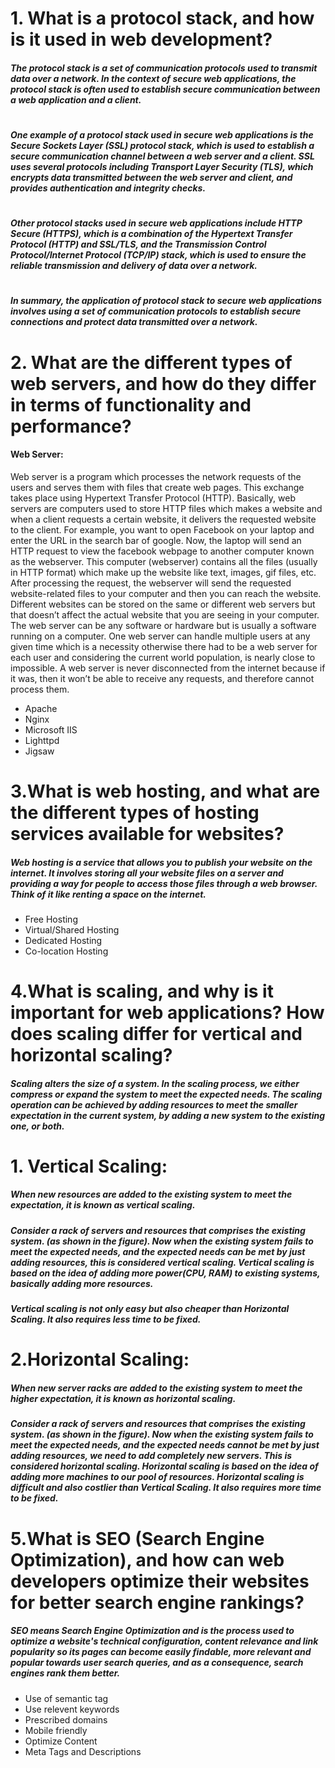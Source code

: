 # 1. What is a protocol stack, and how is it used in web development?

##### The protocol stack is a set of communication protocols used to transmit data over a network. In the context of secure web applications, the protocol stack is often used to establish secure communication between a web application and a client.

#
##### One example of a protocol stack used in secure web applications is the Secure Sockets Layer (SSL) protocol stack, which is used to establish a secure communication channel between a web server and a client. SSL uses several protocols including Transport Layer Security (TLS), which encrypts data transmitted between the web server and client, and provides authentication and integrity checks.
#
##### Other protocol stacks used in secure web applications include HTTP Secure (HTTPS), which is a combination of the Hypertext Transfer Protocol (HTTP) and SSL/TLS, and the Transmission Control Protocol/Internet Protocol (TCP/IP) stack, which is used to ensure the reliable transmission and delivery of data over a network.
#
##### In summary, the application of protocol stack to secure web applications involves using a set of communication protocols to establish secure connections and protect data transmitted over a network.
#
#
#

# 2. What are the different types of web servers, and how do they differ in terms of functionality and performance?
#### Web Server: 
Web server is a program which processes the network requests of the users and serves them with files that create web pages. This exchange takes place using Hypertext Transfer Protocol (HTTP).
Basically, web servers are computers used to store HTTP files which makes a website and when a client requests a certain website, it delivers the requested website to the client. For example, you want to open Facebook on your laptop and enter the URL in the search bar of google. Now, the laptop will send an HTTP request to view the facebook webpage to another computer known as the webserver. This computer (webserver) contains all the files (usually in HTTP format) which make up the website like text, images, gif files, etc. After processing the request, the webserver will send the requested website-related files to your computer and then you can reach the website.
Different websites can be stored on the same or different web servers but that doesn’t affect the actual website that you are seeing in your computer. The web server can be any software or hardware but is usually a software running on a computer. One web server can handle multiple users at any given time which is a necessity otherwise there had to be a web server for each user and considering the current world population, is nearly close to impossible. A web server is never disconnected from the internet because if it was, then it won’t be able to receive any requests, and therefore cannot process them.

- Apache
- Nginx
- Microsoft IIS
- Lighttpd
- Jigsaw
#
#
# 3.What is web hosting, and what are the different types of hosting services available for websites?

##### Web hosting is a service that allows you to publish your website on the internet. It involves storing all your website files on a server and providing a way for people to access those files through a web browser. Think of it like renting a space on the internet.
- Free Hosting
- Virtual/Shared Hosting
- Dedicated Hosting
- Co-location Hosting


# 4.What is scaling, and why is it important for web applications? How does scaling differ for vertical and horizontal scaling?

##### Scaling alters the size of a system. In the scaling process, we either compress or expand the system to meet the expected needs. The scaling operation can be achieved by adding resources to meet the smaller expectation in the current system, by adding a new system to the existing one, or both. 
#
#
# 1. Vertical Scaling: 
##### When new resources are added to the existing system to meet the expectation, it is known as vertical scaling. 
##### Consider a rack of servers and resources that comprises the existing system. (as shown in the figure). Now when the existing system fails to meet the expected needs, and the expected needs can be met by just adding resources, this is considered vertical scaling. Vertical scaling is based on the idea of adding more power(CPU, RAM) to existing systems, basically adding more resources.
##### Vertical scaling is not only easy but also cheaper than Horizontal Scaling. It also requires less time to be fixed. 

# 2.Horizontal Scaling:
##### When new server racks are added to the existing system to meet the higher expectation, it is known as horizontal scaling. 
##### Consider a rack of servers and resources that comprises the existing system. (as shown in the figure). Now when the existing system fails to meet the expected needs, and the expected needs cannot be met by just adding resources, we need to add completely new servers. This is considered horizontal scaling. Horizontal scaling is based on the idea of adding more machines to our pool of resources. Horizontal scaling is difficult and also costlier than Vertical Scaling. It also requires more time to be fixed. 
#
#
# 5.What is SEO (Search Engine Optimization), and how can web developers optimize their websites for better search engine rankings?


##### SEO means Search Engine Optimization and is the process used to optimize a website's technical configuration, content relevance and link popularity so its pages can become easily findable, more relevant and popular towards user search queries, and as a consequence, search engines rank them better.

- Use of semantic tag
- Use relevent keywords
- Prescribed domains
- Mobile friendly
- Optimize Content
- Meta Tags and Descriptions